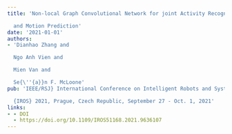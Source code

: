 ```yaml
---
title: 'Non-local Graph Convolutional Network for joint Activity Recognition

  and Motion Prediction'
date: '2021-01-01'
authors:
- 'Dianhao Zhang and

  Ngo Anh Vien and

  Mien Van and

  Se{\''{a}}n F. McLoone'
pub: 'IEEE/RSJ} International Conference on Intelligent Robots and Systems,

  {IROS} 2021, Prague, Czech Republic, September 27 - Oct. 1, 2021'
links:
- - DOI
  - https://doi.org/10.1109/IROS51168.2021.9636107
---
```

